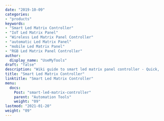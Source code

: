 ```yaml
---
date: "2019-10-09"
categories:
- "products"
keywords:
- "Smart Led Matrix Controller"
- "IoT Led Matrix Panel"
- "Wireless Led Matrix Panel Controller"
- "automatic Led Matrix Panel"
- "mobile Led Matrix Panel"
- "RGB Led Matrix Panel Controller"
author:
  display_name: "UseMyTools"
draft: "false"
description: "Wiki guide to smart led matrix panel controller - Quick, easy and simple way to automate led matrix panel module and control it from your mobile/tablet or PC. It has built-in timers to automate led matrix panel ON/OFF schedules."
title: "Smart Led Matrix Controller"
linktitle: "Smart Led Matrix Controller"
menu:
  docs:
    Post: "smart-led-matrix-controller"
    parent: "Automation Tools"
    weight: "09"
lastmod: "2021-01-20"
weight: "09"
---
```

